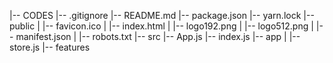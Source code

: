 |-- CODES
    |-- .gitignore
    |-- README.md
    |-- package.json
    |-- yarn.lock
    |-- public
    |   |-- favicon.ico
    |   |-- index.html
    |   |-- logo192.png
    |   |-- logo512.png
    |   |-- manifest.json
    |   |-- robots.txt
    |-- src
        |-- App.js
        |-- index.js
        |-- app
        |   |-- store.js
        |-- features
